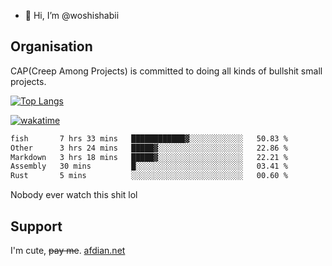 - 👋 Hi, I’m @woshishabii

## Organisation

CAP(Creep Among Projects) is committed to doing all kinds of bullshit small projects.

[![Top Langs](https://github-readme-stats.vercel.app/api/top-langs/?username=woshishabii&layout=compact)](https://github.com/anuraghazra/github-readme-stats)

[![wakatime](https://wakatime.com/badge/user/34d02784-acc1-4a16-82d7-33fdb53c4ed6.svg)](https://wakatime.com/@34d02784-acc1-4a16-82d7-33fdb53c4ed6)


<!--START_SECTION:waka-->

```txt
fish       7 hrs 33 mins   ████████████▓░░░░░░░░░░░░   50.83 %
Other      3 hrs 24 mins   █████▓░░░░░░░░░░░░░░░░░░░   22.86 %
Markdown   3 hrs 18 mins   █████▓░░░░░░░░░░░░░░░░░░░   22.21 %
Assembly   30 mins         █░░░░░░░░░░░░░░░░░░░░░░░░   03.41 %
Rust       5 mins          ░░░░░░░░░░░░░░░░░░░░░░░░░   00.60 %
```

<!--END_SECTION:waka-->

Nobody ever watch this shit lol

## Support
I'm cute, ~~pay me~~.
[afdian.net](https://afdian.com/a/woshishabi)

<!---
woshishabii/woshishabii is a ✨ special ✨ repository because its `README.md` (this file) appears on your GitHub profile.
You can click the Preview link to take a look at your changes.
--->
